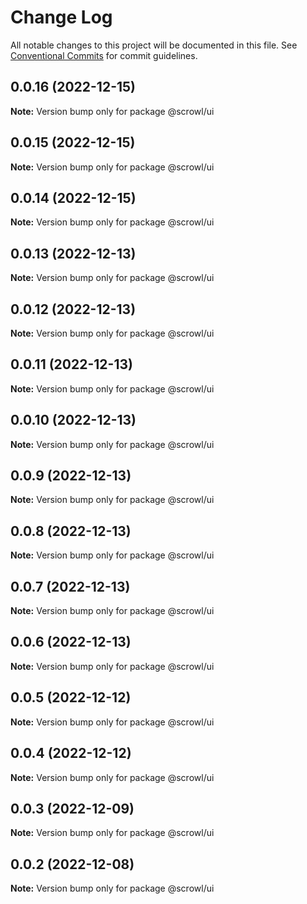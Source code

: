 # Change Log

All notable changes to this project will be documented in this file.
See [Conventional Commits](https://conventionalcommits.org) for commit guidelines.

## 0.0.16 (2022-12-15)

**Note:** Version bump only for package @scrowl/ui





## 0.0.15 (2022-12-15)

**Note:** Version bump only for package @scrowl/ui





## 0.0.14 (2022-12-15)

**Note:** Version bump only for package @scrowl/ui





## 0.0.13 (2022-12-13)

**Note:** Version bump only for package @scrowl/ui





## 0.0.12 (2022-12-13)

**Note:** Version bump only for package @scrowl/ui





## 0.0.11 (2022-12-13)

**Note:** Version bump only for package @scrowl/ui





## 0.0.10 (2022-12-13)

**Note:** Version bump only for package @scrowl/ui





## 0.0.9 (2022-12-13)

**Note:** Version bump only for package @scrowl/ui





## 0.0.8 (2022-12-13)

**Note:** Version bump only for package @scrowl/ui





## 0.0.7 (2022-12-13)

**Note:** Version bump only for package @scrowl/ui





## 0.0.6 (2022-12-13)

**Note:** Version bump only for package @scrowl/ui





## 0.0.5 (2022-12-12)

**Note:** Version bump only for package @scrowl/ui





## 0.0.4 (2022-12-12)

**Note:** Version bump only for package @scrowl/ui





## 0.0.3 (2022-12-09)

**Note:** Version bump only for package @scrowl/ui





## 0.0.2 (2022-12-08)

**Note:** Version bump only for package @scrowl/ui
